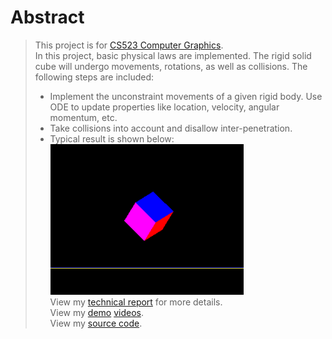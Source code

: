 # Abstract
> This project is for [CS523 Computer Graphics](https://orionquest.github.io/CS523/).  
> In this project, basic physical laws are implemented. The rigid solid cube will undergo movements, rotations, as well as collisions. 
> The following steps are included: 
> - Implement the unconstraint movements of a given rigid body. Use ODE to update properties like location, velocity, angular momentum, etc.
> - Take collisions into account and disallow inter-penetration.    
> - Typical result is shown below:  
> ![](./results/collision_detection.png)  
> View my [technical report](../report.pdf) for more details.  
> View my [demo](./results/video1.mp4) [videos](./results/video2.mp4).  
> View my [source code](./code).

